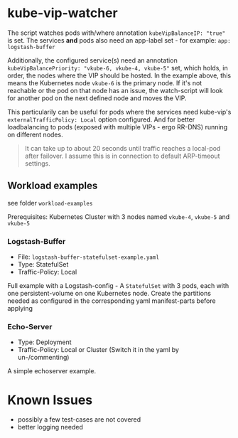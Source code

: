 # kube-vip-watcher

The script watches pods with/where annotation `kubeVipBalanceIP: "true"` is set. The services **and** pods also need an app-label
set - for example: `app: logstash-buffer` 

Additionally, the configured service(s) need an annotation `kubeVipBalancePriority: "vkube-6, vkube-4, vkube-5"` set,
which holds, in order, the nodes where the VIP should be hosted. In the example above, this means the Kubernetes node `vkube-6` is 
the primary node. If it's not reachable or the pod on that node has an issue, the watch-script will look for another pod on the next
defined node and moves the VIP.

This particularily can be useful for pods where the services need kube-vip's `externalTrafficPolicy: Local` option configured. And
for better loadbalancing to pods (exposed with multiple VIPs - ergo RR-DNS) running on different nodes.

> It can take up to about 20 seconds until traffic reaches a local-pod after failover. I assume this is in connection to default ARP-timeout
settings.

## Workload examples

see folder `workload-examples`

Prerequisites: Kubernetes Cluster with 3 nodes named `vkube-4`, `vkube-5` and `vkube-5`

### Logstash-Buffer

* File: `logstash-buffer-statefulset-example.yaml`
* Type: StatefulSet
* Traffic-Policy: Local

Full example with a Logstash-config - A `StatefulSet` with 3 pods, each with one persistent-volume on one Kubernetes node.
Create the partitions needed as configured in the corresponding yaml manifest-parts before applying

### Echo-Server

* Type: Deployment
* Traffic-Policy: Local or Cluster (Switch it in the yaml by un-/commenting)

A simple echoserver example.

# Known Issues

* possibly a few test-cases are not covered
* better logging needed
